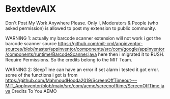 # BextdevAIX

Don't Post My Work Anywhere Please. Only I, Moderators & People (who asked permission) is allowed to post my extension to public community.

WARNING 1: actually my barcode scanner extension will not work i got the barcode scanner source https://github.com/mit-cml/appinventor-sources/blob/master/appinventor/components/src/com/google/appinventor/components/runtime/BarcodeScanner.java here then i migrated it to RUSH. Require Permissions. So the credits belong to the MIT Team.

WARNING 2: SleepTime can have an error if set alarm i tested it got error. some of the functions i got is from https://github.com/MahmoudHooda2019/ScreenOffTimeout---MIT_AppInventor/blob/main/src/com/aemo/screenofftime/ScreenOffTime.java Credits To You AEMO

